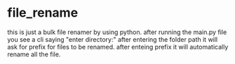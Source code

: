 # file_rename
this is just a bulk file renamer by using python. after running the main.py file you see a cli saying "enter directory:" after entering the folder path it will ask for prefix for
files to be renamed.
after enteing prefix it will automatically rename all the file.
